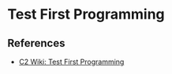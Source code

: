 # Test First Programming

## References

* [C2 Wiki: Test First Programming](https://c2.com/cgi/wiki?TestFirstProgramming)
